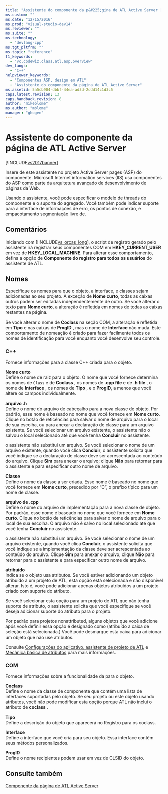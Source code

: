 ```yaml
---
title: "Assistente do componente da p&#225;gina de ATL Active Server | Microsoft Docs"
ms.custom: ""
ms.date: "12/15/2016"
ms.prod: "visual-studio-dev14"
ms.reviewer: ""
ms.suite: ""
ms.technology: 
  - "devlang-cpp"
ms.tgt_pltfrm: ""
ms.topic: "reference"
f1_keywords: 
  - "vc.codewiz.class.atl.asp.overview"
dev_langs: 
  - "C++"
helpviewer_keywords: 
  - "Componentes ASP, design em ATL"
  - "Assistente do componente da página de ATL Active Server"
ms.assetid: 5a5cb904-dbbf-44ea-ad3d-2ddd14c1d3c5
caps.latest.revision: 13
caps.handback.revision: 8
author: "mikeblome"
ms.author: "mblome"
manager: "ghogen"
---
```

# Assistente do componente da p&#225;gina de ATL Active Server
[!INCLUDE[vs2017banner](../../assembler/inline/includes/vs2017banner.md)]

Insere de este assistente no projeto Active Server pages \(ASP\) do componente.  Microsoft Internet information services \(IIS\) usa componentes do ASP como parte da arquitetura avançado de desenvolvimento de páginas da Web.  
  
 Usando o assistente, você pode especificar o modelo de threads do componente e o suporte do agregado.  Você também pode indicar suporte para a interface de informações de erro, os pontos de conexão, e empacotamento segmentação livre de.  
  
## Comentários  
 Iniciando com [!INCLUDE[vs_orcas_long](../../atl/reference/includes/vs_orcas_long_md.md)], o script de registro gerado pelo assistente irá registrar seus componentes COM em **HKEY\_CURRENT\_USER** em vez de **HKEY\_LOCAL\_MACHINE**.  Para alterar esse comportamento, defina a opção de **Componente do registro para todos os usuários** do assistente de ATL.  
  
## Nomes  
 Especifique os nomes para que o objeto, a interface, e classes sejam adicionadas ao seu projeto.  A exceção de **Nome curto**, todas as caixas outros podem ser editadas independentemente de outro.  Se você alterar o texto para **Nome curto**, a alteração é refletida em nomes de todas as caixas restantes na página.  
  
 Se você alterar o nome de **Coclass** na seção COM, a alteração é refletida em **Tipo** e nas caixas de **ProgID** , mas o nome de **Interface** não muda.  Este comportamento de nomeação é criado para fazer facilmente todos os nomes de identificação para você enquanto você desenvolve seu controle.  
  
### C\+\+  
 Fornece informações para a classe C\+\+ criada para o objeto.  
  
 **Nome curto**  
 Define o nome de raiz para o objeto.  O nome que você fornece determina os nomes de `Class` e de **Coclass** , os nomes de **.cpp file** e de **.h file** , o nome de **Interface** , os nomes de **Tipo** , e o **ProgID**, a menos que você altere os campos individualmente.  
  
 **arquivo .h**  
 Define o nome do arquivo de cabeçalho para a nova classe de objeto.  Por padrão, esse nome é baseado no nome que você fornece em **Nome curto**.  Clique no botão de reticências para salvar o nome de arquivo para o local de sua escolha, ou para anexar a declaração de classe para um arquivo existente.  Se você selecionar um arquivo existente, o assistente não o salvou o local selecionado até que você tenha **Concluir** no assistente.  
  
 o assistente não substitui um arquivo.  Se você selecionar o nome de um arquivo existente, quando você clica **Concluir**, o assistente solicita que você indique se a declaração de classe deve ser acrescentada ao conteúdo do arquivo.  Clique **Sim** para anexar o arquivo; clique **Não** para retornar para o assistente e para especificar outro nome de arquivo.  
  
 **Classe**  
 Define o nome da classe a ser criada.  Esse nome é baseado no nome que você fornece em **Nome curto**, precedido por “C”, o prefixo típico para um nome de classe.  
  
 **arquivo de .cpp**  
 Define o nome do arquivo de implementação para a nova classe de objeto.  Por padrão, esse nome é baseado no nome que você fornece em **Nome curto**.  Clique no botão de reticências para salvar o nome de arquivo para o local de sua escolha.  O arquivo não é salvo no local selecionado até que você tenha **Concluir** no assistente.  
  
 o assistente não substitui um arquivo.  Se você selecionar o nome de um arquivo existente, quando você clica **Concluir**, o assistente solicita que você indique se a implementação da classe deve ser acrescentada ao conteúdo do arquivo.  Clique **Sim** para anexar o arquivo; clique **Não** para retornar para o assistente e para especificar outro nome de arquivo.  
  
 **atribuído**  
 Indica se o objeto usa atributos.  Se você estiver adicionando um objeto atribuído a um projeto de ATL, esta opção está selecionada e não disponível alterar.  Isto é, você pode adicionar apenas objetos atribuídos a um projeto criado com suporte do atributo.  
  
 Se você selecionar esta opção para um projeto de ATL que não tenha suporte de atributo, o assistente solicita que você especifique se você deseja adicionar suporte do atributo para o projeto.  
  
 Por padrão para projetos nonattributed, alguns objetos que você adicione após você definir essa opção é designado como \(atribuído a caixa de seleção está selecionada.\)  Você pode desmarque esta caixa para adicionar um objeto que não use atributos.  
  
 Consulte [Configurações do aplicativo, assistente de projeto de ATL](../Topic/Application%20Settings,%20ATL%20Project%20Wizard.md) e [Mecânica básica de atributos](../../windows/basic-mechanics-of-attributes.md) para mais informações.  
  
### COM  
 Fornece informações sobre a funcionalidade da para o objeto.  
  
 **Coclass**  
 Define o nome da classe de componente que contém uma lista de interfaces suportadas pelo objeto.  Se seu projeto ou este objeto usando atributos, você não pode modificar esta opção porque ATL não inclui o atributo de **coclass** .  
  
 **Tipo**  
 Define a descrição do objeto que aparecerá no Registro para os coclass.  
  
 **Interface**  
 Define a interface que você cria para seu objeto.  Essa interface contém seus métodos personalizados.  
  
 **ProgID**  
 Define o nome recipientes podem usar em vez de CLSID do objeto.  
  
## Consulte também  
 [Componente da página de ATL Active Server](../../atl/reference/adding-an-atl-active-server-page-component.md)